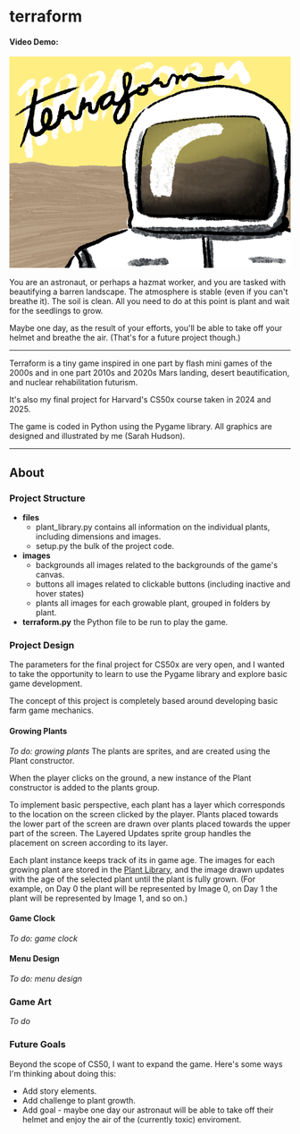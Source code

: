 # terraform
#### Video Demo:  <URL HERE>
![The title page for the game Terraform, showing an astronaut or worker in a hazmat suit standing in front of a barren landscape](/images/backgrounds/start_background.png)

You are an astronaut, or perhaps a hazmat worker, and you are tasked with beautifying a barren landscape. The atmosphere is stable (even if you can't breathe it). The soil is clean. All you need to do at this point is plant and wait for the seedlings to grow.

Maybe one day, as the result of your efforts, you'll be able to take off your helmet and breathe the air. (That's for a future project though.)

<hr />

Terraform is a tiny game inspired in one part by flash mini games of the 2000s and in one part 2010s and 2020s Mars landing, desert beautification, and nuclear rehabilitation futurism.

It's also my final project for Harvard's CS50x course taken in 2024 and 2025.

The game is coded in Python using the Pygame library.
All graphics are designed and illustrated by me (Sarah Hudson).

<hr />

## About

### Project Structure
* **files**
    * plant_library.py
        contains all information on the individual plants, including dimensions and images.
    * setup.py
        the bulk of the project code.
* **images**
    * backgrounds
        all images related to the backgrounds of the game's canvas.
    * buttons
        all images related to clickable buttons (including inactive and hover states)
    * plants
        all images for each growable plant, grouped in folders by plant.
* **terraform.py**
    the Python file to be run to play the game.

### Project Design
The parameters for the final project for CS50x are very open, and I wanted to take the opportunity to learn to use the Pygame library and explore basic game development.

The concept of this project is completely based around developing basic farm game mechanics.

#### Growing Plants
*To do: growing plants*
The plants are sprites, and are created using the Plant constructor.

When the player clicks on the ground, a new instance of the Plant constructor is added to the plants group.

To implement basic perspective, each plant has a layer which corresponds to the location on the screen clicked by the player. Plants placed towards the lower part of the screen are drawn over plants placed towards the upper part of the screen. The Layered Updates sprite group handles the placement on screen according to its layer.

Each plant instance keeps track of its in game age. The images for each growing plant are stored in the [Plant Library](files/plant_library.py), and the image drawn updates with the age of the selected plant until the plant is fully grown. (For example, on Day 0 the plant will be represented by Image 0, on Day 1 the plant will be represented by Image 1, and so on.)

#### Game Clock
*To do: game clock*

#### Menu Design
*To do: menu design*

### Game Art

*To do*

### Future Goals
Beyond the scope of CS50, I want to expand the game. Here's some ways I'm thinking about doing this:

* Add story elements.
* Add challenge to plant growth.
* Add goal - maybe one day our astronaut will be able to take off their helmet and enjoy the air of the (currently toxic) enviroment.